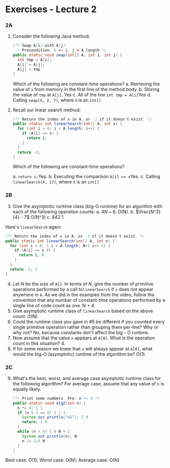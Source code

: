 # Exercises - Lecture 2

### 2A

1. Consider the following Java method:
   ```java
   /** Swap A[i] with A[j] 
     * Precondition: 0 <= i, j < A.length */
   public static void swap(int[] A, int i, int j) {
     int tmp = A[i];
     A[i] = A[j];
     A[j] = tmp
   }
   ```
   Which of the following are constant-time operations?
   a. Retrieving the value of `i` from memory in the first line of the method body. 
   b. Storing the value of `tmp` at `A[j]`. Yes
   c. All of the line `int tmp = A[i]`Yes
   d. Calling `swap(X, 2, 7)`, where `X` is an `int[]`

2. Recall our linear search method:

   ```java
   /** Return the index of x in A, or -1 if it doesn't exist. */
   public static int linearSearch(int[] A, int x) {
     for (int i = 0; i < A.length; i++) {
       if (A[i] == x) {
         return i;
       }
     }
     return -1;
   }
   ```
   Which of the following are constant-time operations?
   
   a. `return i;`Yes.
   b. Executing the comparison `A[i] == x`Yes.
   c. Calling `linearSearch(X, 17)`, where `X` is an `int[]`

### 2B

3. Give the asymptotic runtime class (big-O runtime) for an algorithm with each of the following operation counts:
   a. $4N + 6$. O(N).
   b. $\frac{N^3}{4} - 7$ O(N^3)
   c. $842$ 1

Here's `linearSearch` again:

```java
/** Return the index of x in A, or -1 if it doesn't exist. */
public static int linearSearch(int[] A, int x) {
  for (int i = 0; 1 i < A.length; N+1 i++ 1) {
    if (A[i] == x 0) {
      return i; 0
    }
  }
  return -1; 1
}
```

4. Let $N$ be the size of `A[]`. In terms of $N$, give the number of primitive operations performed by a call to`linearSearch` if `x` does not appear anywhere in `A`. As we did in the examples from the video, follow the convention that any number of constant-time operations performed by a single line of code count as one. N + 4.
5. Give asymptotic runtime class of `linearSearch` based on the above count. O(N).
6. Could the runtime class you gave in #5 be different if you counted every single primitive operation rather than grouping them per-line? Why or why not? No, because constants don't affect the big - O runtime. 
7. Now assume that the value `x` appears at `A[0]`. What is the operation count in this situation?  4.
8. If for some reason we knew that `x` will always appear at `A[0]`, what would the big-O (asymptotic) runtime of the algorithm be? O(1).

### 2C

9. What's the best, worst, and average case asymptotic runtime class for the following algorithm? For average case, assume that any value of `n` is equally likely.

   ```java
   /** Print some numbers. Pre: n >= 0 */
   public static void alg2(int n) {
     n *= 4; 1 1
     if (n % 5 == 0) { 1 1
       System.out.println("42"); 1 0
       return; 1 0 
     }
     while (n > 0) { 0 N + 1
       System.out.println(n); N
       n /= 2;0 N
     }
   }
   ```
Best case: O(1);
Worst case: O(N);
Average case: O(N)
   

